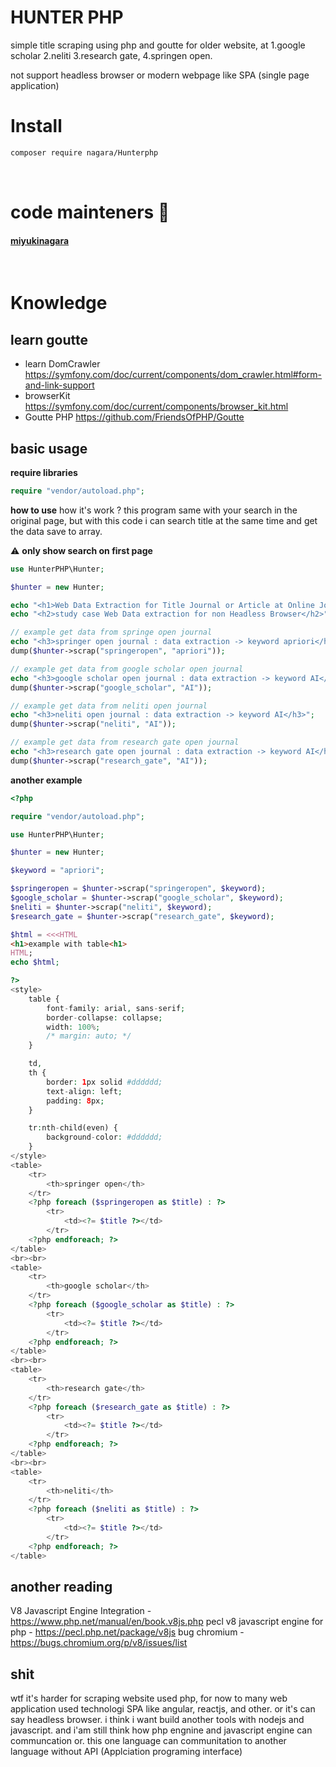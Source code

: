 # HUNTER PHP

simple title scraping using php and goutte for older website, at
1.google scholar
2.neliti
3.research gate,
4.springen open.

not support headless browser or modern webpage like SPA (single page application)

# Install

```bash
composer require nagara/Hunterphp
```

<br>

# code mainteners :goat:

#### [miyukinagara](https://github.com/naagaraa)

<br>

# Knowledge

## learn goutte

- learn DomCrawler https://symfony.com/doc/current/components/dom_crawler.html#form-and-link-support
- browserKit https://symfony.com/doc/current/components/browser_kit.html
- Goutte PHP https://github.com/FriendsOfPHP/Goutte

## basic usage

**require libraries**

```php
require "vendor/autoload.php";

```

**how to use**
how it's work ? this program same with your search in the original page, but with this code i can search title at the same time and get the data save to array.

:warning: **only show search on first page**

```php
use HunterPHP\Hunter;

$hunter = new Hunter;

echo "<h1>Web Data Extraction for Title Journal or Article at Online Journal</h1>";
echo "<h2>study case Web Data extraction for non Headless Browser</h2>";

// example get data from springe open journal
echo "<h3>springer open journal : data extraction -> keyword apriori</h3>";
dump($hunter->scrap("springeropen", "apriori"));

// example get data from google scholar open journal
echo "<h3>google scholar open journal : data extraction -> keyword AI</h3>";
dump($hunter->scrap("google_scholar", "AI"));

// example get data from neliti open journal
echo "<h3>neliti open journal : data extraction -> keyword AI</h3>";
dump($hunter->scrap("neliti", "AI"));

// example get data from research gate open journal
echo "<h3>research gate open journal : data extraction -> keyword AI</h3>";
dump($hunter->scrap("research_gate", "AI"));

```

**another example**

```php
<?php

require "vendor/autoload.php";

use HunterPHP\Hunter;

$hunter = new Hunter;

$keyword = "apriori";

$springeropen = $hunter->scrap("springeropen", $keyword);
$google_scholar = $hunter->scrap("google_scholar", $keyword);
$neliti = $hunter->scrap("neliti", $keyword);
$research_gate = $hunter->scrap("research_gate", $keyword);

$html = <<<HTML
<h1>example with table<h1>
HTML;
echo $html;

?>
<style>
    table {
        font-family: arial, sans-serif;
        border-collapse: collapse;
        width: 100%;
        /* margin: auto; */
    }

    td,
    th {
        border: 1px solid #dddddd;
        text-align: left;
        padding: 8px;
    }

    tr:nth-child(even) {
        background-color: #dddddd;
    }
</style>
<table>
    <tr>
        <th>springer open</th>
    </tr>
    <?php foreach ($springeropen as $title) : ?>
        <tr>
            <td><?= $title ?></td>
        </tr>
    <?php endforeach; ?>
</table>
<br><br>
<table>
    <tr>
        <th>google scholar</th>
    </tr>
    <?php foreach ($google_scholar as $title) : ?>
        <tr>
            <td><?= $title ?></td>
        </tr>
    <?php endforeach; ?>
</table>
<br><br>
<table>
    <tr>
        <th>research gate</th>
    </tr>
    <?php foreach ($research_gate as $title) : ?>
        <tr>
            <td><?= $title ?></td>
        </tr>
    <?php endforeach; ?>
</table>
<br><br>
<table>
    <tr>
        <th>neliti</th>
    </tr>
    <?php foreach ($neliti as $title) : ?>
        <tr>
            <td><?= $title ?></td>
        </tr>
    <?php endforeach; ?>
</table>
```

## another reading

V8 Javascript Engine Integration - https://www.php.net/manual/en/book.v8js.php
pecl v8 javascript engine for php - https://pecl.php.net/package/v8js
bug chromium - https://bugs.chromium.org/p/v8/issues/list

## shit

wtf it's harder for scraping website used php, for now to many web application used technologi SPA like angular, reactjs, and other. or it's can say headless browser. i think i want build another tools with nodejs and javascript. and i'am still think how php engnine and javascript engine can communcation or. this one language can communitation to another language without API (Applciation programing interface)
